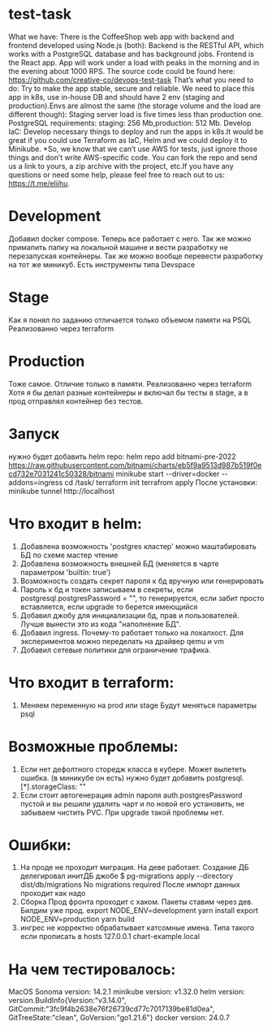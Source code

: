 # test-task
What we have: There is the CoffeeShop web app with backend and frontend developed using Node.js (both): Backend is the RESTful API, which works with a PostgreSQL database and has background jobs. Frontend is the React app. App will work under a load with peaks in the morning and in the evening about 1000 RPS.
The source code could be found here: https://github.com/creative-co/devops-test-task That’s what you need to do: Try to make the app stable, secure and reliable. We need to place this app in k8s, use in-house DB and should have 2 env (staging and production).Envs are almost the same (the storage volume and the load are different though): Staging server load is five times less than production one. 
PostgreSQL requirements: staging: 256 Mb,production: 512 Mb. Develop IaC: Develop necessary things to deploy and run the apps in k8s.It would be great if you could use Terraform as IaC, Helm and we could deploy it to Minikube. *So, we know that we can’t use AWS for tests, just ignore those things and don’t write AWS-specific code.
You can fork the repo and send us a link to yours, a zip archive with the project, etc.If you have any questions or need some help, please feel free to reach out to us: https://t.me/eliihu.

# Development
Добавил docker compose. Теперь все работает с него.
Так же можно примапить папку на локальной машине и вести разработку не перезапуская контейнеры.
Так же можно вообще перевести разработку на тот же миникуб. Есть инструменты типа Devspace

# Stage
Как я понял по заданию отличается только объемом памяти на PSQL
Реализованно через terraform

# Production
Тоже самое. Отличие только в памяти. Реализованно через terraform
Хотя я бы делал разные контейнеры и включал бы тесты в stage, а в прод отправлял контейнер без тестов.

# Запуск
нужно будет добавить helm repo: 
helm repo add bitnami-pre-2022 https://raw.githubusercontent.com/bitnami/charts/eb5f9a9513d987b519f0ecd732e7031241c50328/bitnami
minikube start --driver=docker --addons=ingress
cd <projectFolder>/task/
terraform init
terrafrom apply
После установки:
minikube tunnel
http://localhost

# Что входит в helm:
1. Добавлена возможность 'postgres кластер' можно маштабировать БД по схеме мастер чтение
2. Добавлена возможность внешней БД (меняется в чарте параметром 'builtin: true')
3. Возможность создать секрет пароля к бд вручную или генерировать
4. Пароль к бд и токен записываем в секреты, если postgresql.postgresPassword = "", то генерируется, если забит просто вставляется, если upgrade то берется имеющийся
6. Добавил джобу для инициализации бд, прав и пользователей. Лучше вынести это из кода "наполнение БД".
7. Добавил ingress. Почему-то работает только на локалхост. Для экспериментов можно переделать на драйвер qemu и vm
8. Добавил сетевые политики для ограничение трафика.

# Что входит в terraform:
1.  Меняем переменную на prod или stage
Будут меняться параметры psql

# Возможные проблемы:
1. Если нет дефолтного сторедж класса в кубере. Может вылететь ошибка. (в миникубе он есть)
нужно будет добавить postgresql.[*].storageClass: ""
2. Если стоит автогенерация admin пароля auth.postgresPassword пустой и вы решили удалить чарт и по новой его установить, не забываем чистить PVС. При upgrade  такой проблемы нет.

# Ошибки:
1. На проде не проходит миграция. На деве работает. Создание ДБ делегировал инитДБ джобе
$ pg-migrations apply --directory dist/db/migrations
No migrations required
После импорт данных проходит как надо
2. Сборка Прод фронта проходит с хаком. Пакеты ставим через дев. Билдим уже прод.
    export NODE_ENV=development
    yarn install
    export NODE_ENV=production
    yarn build
3. ингрес не корректно обрабатывает катсомные имена. Типа такого если прописать в hosts 
127.0.0.1       chart-example.local

# На чем тестировалось:
MacOS Sonoma version:   14.2.1
minikube version:       v1.32.0
helm version:           version.BuildInfo{Version:"v3.14.0", GitCommit:"3fc9f4b2638e76f26739cd77c7017139be81d0ea", GitTreeState:"clean", GoVersion:"go1.21.6"}
docker version:         24.0.7